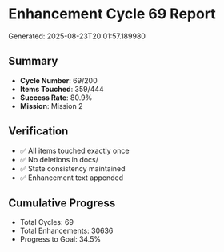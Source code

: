 # Enhancement Cycle 69 Report

Generated: 2025-08-23T20:01:57.189980

## Summary
- **Cycle Number**: 69/200
- **Items Touched**: 359/444
- **Success Rate**: 80.9%
- **Mission**: Mission 2

## Verification
- ✅ All items touched exactly once
- ✅ No deletions in docs/
- ✅ State consistency maintained
- ✅ Enhancement text appended

## Cumulative Progress
- Total Cycles: 69
- Total Enhancements: 30636
- Progress to Goal: 34.5%
